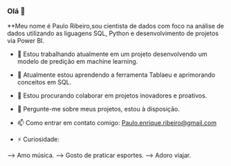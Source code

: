 ### Olá 👋

**Meu nome é Paulo Ribeiro,sou cientista de dados com foco na análise de dados utilizando as liguagens SQL, Python e desenvolvimento de projetos via Power BI.

- 🔭 Estou trabalhando atualmente em um projeto desenvolvendo um modelo de predição em machine learning.
- 🌱 Atualmente estou aprendendo a ferramenta Tablaeu e aprimorando conceitos em SQL.
- 👯 Estou procurando colaborar em projetos inovadores e proativos.
- 💬 Pergunte-me sobre meus projetos, estou à disposição.
- 📫 Como entrar em contato comigo: Paulo.enrique.ribeiro@gmail.com


- ⚡ Curiosidade:

--> Amo música.
--> Gosto de praticar esportes.
--> Adoro viajar.
